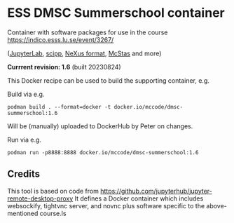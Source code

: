 # ESS DMSC Summerschool container

Container with software packages for use in the course https://indico.esss.lu.se/event/3267/

([JupyterLab](https://jupyter.org), [scipp](https://scipp.github.io),
[NeXus format](https://www.nexusformat.org), [McStas](https://mcstas.org) and more)

**Currrent revision: 1.6** (built 20230824)

This Docker recipe can be used to build the supporting container, e.g.

Build via e.g.
```
podman build . --format=docker -t docker.io/mccode/dmsc-summerschool:1.6
```
Will be (manually) uploaded to DockerHub by Peter on changes.

Run via e.g.
```
podman run -p8888:8888 docker.io/mccode/dmsc-summerschool:1.6
```

## Credits

This tool is based on code from <https://github.com/jupyterhub/jupyter-remote-desktop-proxy>
It defines a Docker container which includes websockify, tightvnc
server, and novnc plus software specific to the above-mentioned
course.ls

